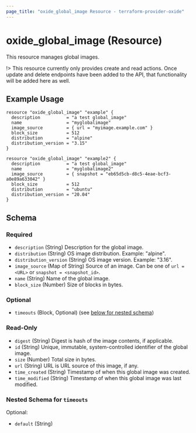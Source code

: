 ```yaml
---
page_title: "oxide_global_image Resource - terraform-provider-oxide"
---
```


# oxide_global_image (Resource)

This resource manages global images.

!> This resource currently only provides create and read actions. Once update and delete endpoints have been added to the API, that functionality will be added here as well.

## Example Usage

```hcl
resource "oxide_global_image" "example" {
  description          = "a test global_image"
  name                 = "myglobalimage"
  image_source         = { url = "myimage.example.com" }
  block_size           = 512
  distribution         = "alpine"
  distribution_version = "3.15"
}

resource "oxide_global_image" "example2" {
  description          = "a test global_image"
  name                 = "myglobalimage2"
  image_source         = { snapshot = "eb65d5cb-d8c5-4eae-bcf3-a0e89a633042" }
  block_size           = 512
  distribution         = "ubuntu"
  distribution_version = "20.04"
}
```

## Schema

### Required

- `description` (String) Description for the global image.
- `distribution` (String) OS image distribution. Example: "alpine".
- `distribution_version` (String) OS image version. Example: "3.16".
- `image_source` (Map of String) Source of an image. Can be one of `url = <URL>` or `snapshot = <snapshot_id>`.
- `name` (String) Name of the global image.
- `block_size` (Number) Size of blocks in bytes.

### Optional

- `timeouts` (Block, Optional) (see [below for nested schema](#nestedblock--timeouts))

### Read-Only

- `digest` (String) Digest is hash of the image contents, if applicable.
- `id` (String) Unique, immutable, system-controlled identifier of the global image.
- `size` (Number) Total size in bytes.
- `url` (String) URL is URL source of this image, if any.
- `time_created` (String) Timestamp of when this global image was created.
- `time_modified` (String) Timestamp of when this global image was last modified.

<a id="nestedblock--timeouts"></a>

### Nested Schema for `timeouts`

Optional:

- `default` (String)

<a id="nestedatt--state"></a>
